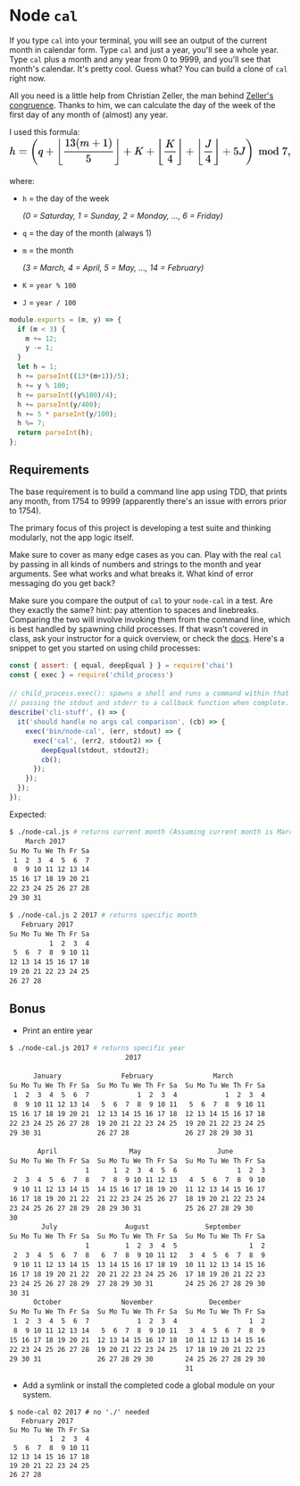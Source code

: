 # Node `cal`
If you type `cal` into your terminal, you will see an output of the current month in calendar form. Type `cal` and just a year, you'll see a whole year. Type `cal` plus a month and any year from 0 to 9999, and you'll see that month's calendar. It's pretty cool. Guess what? You can build a clone of `cal` right now.

All you need is a little help from Christian Zeller, the man behind [Zeller's congruence](https://en.wikipedia.org/wiki/Zeller's_congruence). Thanks to him, we can calculate the day of the week of the first day of any month of (almost) any year.

I used this formula:
![assets/zeller.svg](assets/zeller.svg)

where:

- `h` = the day of the week

    _(0 = Saturday, 1 = Sunday, 2 = Monday, ..., 6 = Friday)_
- `q` = the day of the month (always 1)
- `m` = the month

    _(3 = March, 4 = April, 5 = May, ..., 14 = February)_
- `K` = `year % 100`
- `J` = `year / 100`

```js
module.exports = (m, y) => {
  if (m < 3) {
    m += 12;
    y -= 1;
  }
  let h = 1;
  h += parseInt((13*(m+1))/5);
  h += y % 100;
  h += parseInt((y%100)/4);
  h += parseInt(y/400);
  h += 5 * parseInt(y/100);
  h %= 7;
  return parseInt(h);
};
```

## Requirements
The base requirement is to build a command line app using TDD, that prints any month, from 1754 to 9999 (apparently there's an issue with errors prior to 1754).

The primary focus of this project is developing a test suite and thinking modularly, not the app logic itself.

Make sure to cover as many edge cases as you can. Play with the real `cal` by passing in all kinds of numbers and strings to the month and year arguments. See what works and what breaks it. What kind of error messaging do you get back?

Make sure you compare the output of `cal` to your `node-cal` in a test. Are they exactly the same? hint: pay attention to spaces and linebreaks. Comparing the two will involve invoking them from the command line, which is best handled by spawning child processes. If that wasn't covered in class, ask your instructor for a quick overview, or check the [docs](https://nodejs.org/api/child_process.html#child_process_child_process). Here's a snippet to get you started on using child processes:

```js
const { assert: { equal, deepEqual } } = require('chai')
const { exec } = require('child_process')

// child_process.exec(): spawns a shell and runs a command within that shell,
// passing the stdout and stderr to a callback function when complete.
describe('cli-stuff', () => {
  it('should handle no args cal comparison', (cb) => {
    exec('bin/node-cal', (err, stdout) => {
      exec('cal', (err2, stdout2) => {
        deepEqual(stdout, stdout2);
        cb();
      });
    });
  });
});
```

Expected:

```bash
$ ./node-cal.js # returns current month (Assuming current month is March 2017)
    March 2017
Su Mo Tu We Th Fr Sa
 1  2  3  4  5  6  7
 8  9 10 11 12 13 14
15 16 17 18 19 20 21
22 23 24 25 26 27 28
29 30 31

```

```bash
$ ./node-cal.js 2 2017 # returns specific month
   February 2017
Su Mo Tu We Th Fr Sa
          1  2  3  4
 5  6  7  8  9 10 11
12 13 14 15 16 17 18
19 20 21 22 23 24 25
26 27 28

```

## Bonus
+ Print an entire year

```bash
$ ./node-cal.js 2017 # returns specific year
                             2017

      January               February               March
Su Mo Tu We Th Fr Sa  Su Mo Tu We Th Fr Sa  Su Mo Tu We Th Fr Sa
 1  2  3  4  5  6  7            1  2  3  4            1  2  3  4
 8  9 10 11 12 13 14   5  6  7  8  9 10 11   5  6  7  8  9 10 11
15 16 17 18 19 20 21  12 13 14 15 16 17 18  12 13 14 15 16 17 18
22 23 24 25 26 27 28  19 20 21 22 23 24 25  19 20 21 22 23 24 25
29 30 31              26 27 28              26 27 28 29 30 31

       April                  May                   June
Su Mo Tu We Th Fr Sa  Su Mo Tu We Th Fr Sa  Su Mo Tu We Th Fr Sa
                   1      1  2  3  4  5  6               1  2  3
 2  3  4  5  6  7  8   7  8  9 10 11 12 13   4  5  6  7  8  9 10
 9 10 11 12 13 14 15  14 15 16 17 18 19 20  11 12 13 14 15 16 17
16 17 18 19 20 21 22  21 22 23 24 25 26 27  18 19 20 21 22 23 24
23 24 25 26 27 28 29  28 29 30 31           25 26 27 28 29 30
30                                          
        July                 August              September
Su Mo Tu We Th Fr Sa  Su Mo Tu We Th Fr Sa  Su Mo Tu We Th Fr Sa
                   1         1  2  3  4  5                  1  2
 2  3  4  5  6  7  8   6  7  8  9 10 11 12   3  4  5  6  7  8  9
 9 10 11 12 13 14 15  13 14 15 16 17 18 19  10 11 12 13 14 15 16
16 17 18 19 20 21 22  20 21 22 23 24 25 26  17 18 19 20 21 22 23
23 24 25 26 27 28 29  27 28 29 30 31        24 25 26 27 28 29 30
30 31                                       
      October               November              December
Su Mo Tu We Th Fr Sa  Su Mo Tu We Th Fr Sa  Su Mo Tu We Th Fr Sa
 1  2  3  4  5  6  7            1  2  3  4                  1  2
 8  9 10 11 12 13 14   5  6  7  8  9 10 11   3  4  5  6  7  8  9
15 16 17 18 19 20 21  12 13 14 15 16 17 18  10 11 12 13 14 15 16
22 23 24 25 26 27 28  19 20 21 22 23 24 25  17 18 19 20 21 22 23
29 30 31              26 27 28 29 30        24 25 26 27 28 29 30
                                            31
```

+ Add a symlink or install the completed code a global module on your system.

```
$ node-cal 02 2017 # no './' needed
   February 2017
Su Mo Tu We Th Fr Sa
          1  2  3  4
 5  6  7  8  9 10 11
12 13 14 15 16 17 18
19 20 21 22 23 24 25
26 27 28
```